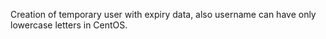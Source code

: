 Creation of temporary user with expiry data, also username can have only lowercase letters in CentOS.